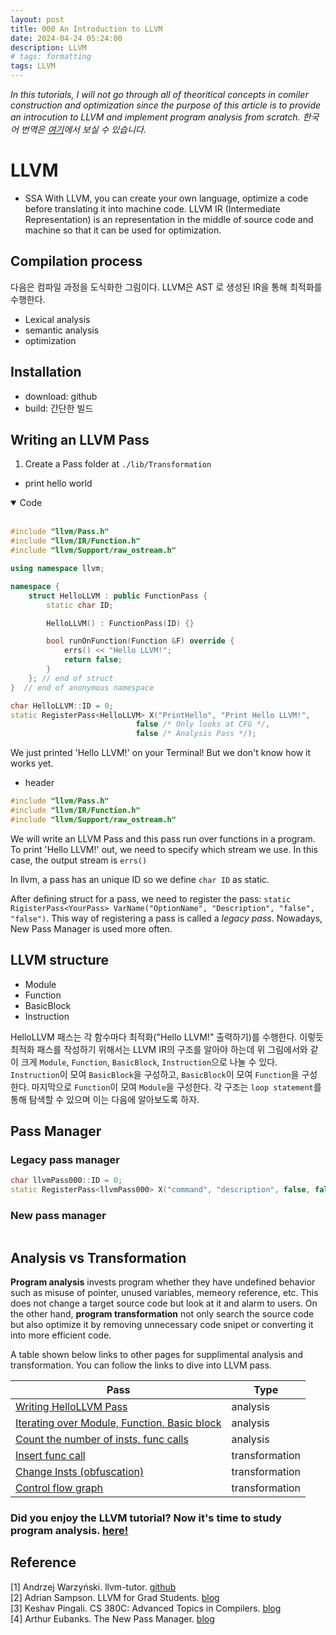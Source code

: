 ```yaml
---
layout: post
title: 000 An Introduction to LLVM
date: 2024-04-24 05:24:00
description: LLVM
# tags: formatting
tags: LLVM
---
```

<!-- 0XX: LLVM Compiler optimization
1XX: Program analysis
2XX: Deep Neural Network -->



*In this tutorials, I will not go through all of theoritical concepts in comiler construction and optimization since the purpose of this article is to provide an introcution to LLVM and implement program analysis from scratch.*
*한국어 번역은 [여기]()에서 보실 수 있습니다.*

# LLVM

- SSA
With LLVM, you can create your own language, optimize a code before translating it into machine code.
LLVM IR (Intermediate Representation) is an representation in the middle of source code and machine so that it can be used for optimization.

## Compilation process
다음은 컴파일 과정을 도식화한 그림이다. LLVM은 AST 로 생성된 IR을 통해 최적화를 수행한다.
- Lexical analysis
- semantic analysis
- optimization

## Installation
- download: github
- build: 간단한 빌드

## Writing an LLVM Pass

1. Create a Pass folder at `./lib/Transformation`

- print hello world
<details open>
<summary>Code</summary>
<br>

```cpp
#include "llvm/Pass.h"
#include "llvm/IR/Function.h"
#include "llvm/Support/raw_ostream.h"

using namespace llvm;

namespace {
    struct HelloLLVM : public FunctionPass {
        static char ID;

        HelloLLVM() : FunctionPass(ID) {}

        bool runOnFunction(Function &F) override {
            errs() << "Hello LLVM!";
            return false;
        }
    }; // end of struct
}  // end of anonymous namespace

char HelloLLVM::ID = 0;
static RegisterPass<HelloLLVM> X("PrintHello", "Print Hello LLVM!",
                            false /* Only looks at CFG */,
                            false /* Analysis Pass */);
```
</details>

We just printed 'Hello LLVM!' on your Terminal! But we don't know how it works yet.
- header
```cpp
#include "llvm/Pass.h"
#include "llvm/IR/Function.h"
#include "llvm/Support/raw_ostream.h"
```
We will write an LLVM Pass and this pass run over functions in a program. To print 'Hello LLVM!' out, we need to specify which stream we use. In this case, the output stream is `errs()`

In llvm, a pass has an unique ID so we define `char ID` as static.

After defining struct for a pass, we need to register the pass: `static RigisterPass<YourPass> VarName("OptionName", "Description", "false", "false")`.
This way of registering a pass is called a *legacy pass*. Nowadays, New Pass Manager is used more often.

## LLVM structure
- Module
- Function
- BasicBlock
- Instruction

HelloLLVM 패스는 각 함수마다 최적화("Hello LLVM!" 출력하기)를 수행한다. 이렇듯 최적화 패스를 작성하기 위해서는 LLVM IR의 구조를 알아야 하는데 위 그림에서와 같이 크게 `Module`, `Function`, `BasicBlock`, `Instruction`으로 나눌 수 있다. `Instruction`이 모여 `BasicBlock`을 구성하고, `BasicBlock`이 모여 `Function`을 구성한다. 마지막으로 `Function`이 모여 `Module`을 구성한다. 각 구조는 `loop statement`를 통해 탐색할 수 있으며 이는 다음에 알아보도록 하자.


## Pass Manager
### Legacy pass manager
```cpp
char llvmPass000::ID = 0;
static RegisterPass<llvmPass000> X("command", "description", false, false);
```

### New pass manager
```cpp

```

## Analysis vs Transformation
**Program analysis** invests program whether they have undefined behavior such as misuse of pointer, unused variables, memeory reference, etc. This does not change a target source code but look at it and alarm to users.
On the other hand, **program transformation** not only search the source code but also optimize it by removing unnecessary code snipet or converting it into more efficient code.

A table shown below links to other pages for supplimental analysis and transformation. You can follow the links to dive into LLVM pass.

|Pass|Type|
|---|---|
|[Writing HelloLLVM Pass](../000-Begining_LLVM)|analysis|
|[Iterating over Module, Function, Basic block](../Iterating_over_Module_Function_BasicBlock)|analysis|
|[Count the number of insts, func calls](../002-Count_insts_calls)| analysis|
|[Insert func call](../003-Insert_func_call)|transformation|
|[Change Insts (obfuscation)](../004-Change_Insts_(obfuscation))|transformation|
|[Control flow graph](../005-Traverse_CFG)|transformation|

### Did you enjoy the LLVM tutorial? Now it's time to study **program analysis**. [here!](./2024-03-14-101-Program_analysis_with_LLVM%20copy.md)

## Reference
[1] Andrzej Warzyński. llvm-tutor. [github](https://github.com/banach-space/llvm-tutor)\
[2] Adrian Sampson. LLVM for Grad Students. [blog](https://www.cs.cornell.edu/~asampson/blog/llvm.html)\
[3] Keshav Pingali. CS 380C: Advanced Topics in Compilers. [blog](https://www.cs.utexas.edu/~pingali/CS380C/2020/assignments/assignment4/index.html)\
[4] Arthur Eubanks. The New Pass Manager. [blog](https://blog.llvm.org/posts/2021-03-26-the-new-pass-manager)
